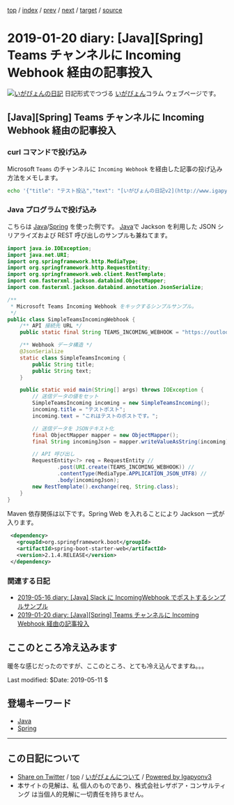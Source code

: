 [top](../index.html) 
 / [index](index.html) 
 / [prev](ig190108.html) 
 / [next](ig190215.html) 
 / [target](http://www.igapyon.jp/igapyon/diary/2019/ig190120.html) 
 / [source](https://github.com/igapyon/diary/blob/master/2019/ig190120.src.md) 

2019-01-20 diary: [Java][Spring] Teams チャンネルに Incoming Webhook 経由の記事投入
=====================================================================================================
[![いがぴょんの日記](http://www.igapyon.jp/igapyon/diary/images/iga200306s.jpg "いがぴょん")](http://www.igapyon.jp/igapyon/diary/memo/memoigapyon.html) 日記形式でつづる [いがぴょん](http://www.igapyon.jp/igapyon/diary/memo/memoigapyon.html)コラム ウェブページです。

## [Java][Spring] Teams チャンネルに Incoming Webhook 経由の記事投入

### curl コマンドで投げ込み

Microsoft `Teams` のチャンネルに `Incoming Webhook` を経由した記事の投げ込み方法をメモします。

```sh
echo '{"title": "テスト投込","text": "[いがぴょんの日記v2](http://www.igapyon.jp/igapyon/diary/index.html)"}' | curl -H 'Content-type: application/json' -d @- https://outlook.office.com/webhook/b<中略>a/IncomingWebhook/a<中略>3
```

### Java プログラムで投げ込み

こちらは [Java](../keyword/java.html)/[Spring](../keyword/spring.html) を使った例です。
[Java](../keyword/java.html)で Jackson を利用した JSON シリアライズおよび REST 呼び出しのサンプルも兼ねてます。

```java
import java.io.IOException;
import java.net.URI;
import org.springframework.http.MediaType;
import org.springframework.http.RequestEntity;
import org.springframework.web.client.RestTemplate;
import com.fasterxml.jackson.databind.ObjectMapper;
import com.fasterxml.jackson.databind.annotation.JsonSerialize;

/**
 * Microsoft Teams Incoming Webhook をキックするシンプルサンプル。
 */
public class SimpleTeamsIncomingWebhook {
    /** API 接続先 URL */
    public static final String TEAMS_INCOMING_WEBHOOK = "https://outlook.office.com/webhook/9...中略...a/IncomingWebhook/8...中略...3";

    /** Webhook データ構造 */
    @JsonSerialize
    static class SimpleTeamsIncoming {
        public String title;
        public String text;
    }

    public static void main(String[] args) throws IOException {
        // 送信データの値をセット
        SimpleTeamsIncoming incoming = new SimpleTeamsIncoming();
        incoming.title = "テストポスト";
        incoming.text = "これはテストのポストです。";

        // 送信データを JSONテキスト化
        final ObjectMapper mapper = new ObjectMapper();
        final String incomingJson = mapper.writeValueAsString(incoming);

        // API 呼び出し
        RequestEntity<?> req = RequestEntity //
                .post(URI.create(TEAMS_INCOMING_WEBHOOK)) //
                .contentType(MediaType.APPLICATION_JSON_UTF8) //
                .body(incomingJson);
        new RestTemplate().exchange(req, String.class);
    }
}
```

Maven 依存関係は以下です。Spring Web を入れることにより Jackson 一式が入ります。

```xml
 <dependency>
   <groupId>org.springframework.boot</groupId>
   <artifactId>spring-boot-starter-web</artifactId>
   <version>2.1.4.RELEASE</version>
 </dependency>
```

### 関連する日記

- [2019-05-16 diary: [Java] Slack に IncomingWebhook でポストするシンプルサンプル](http://www.igapyon.jp/igapyon/diary/2019/ig190516.html)
- [2019-01-20 diary: [Java][Spring] Teams チャンネルに Incoming Webhook 経由の記事投入](http://www.igapyon.jp/igapyon/diary/2019/ig190120.html)

## ここのところ冷え込みます

暖冬な感じだったのですが、ここのところ、とても冷え込んでますね。。。

Last modified: $Date: 2019-05-11 $

## 登場キーワード

* [Java](../keyword/java.html)
* [Spring](../keyword/spring.html)

----------------------------------------------------------------------------------------------------

## この日記について

* [Share on Twitter](https://twitter.com/intent/tweet?hashtags=igapyon%2Cdiary%2C%E3%81%84%E3%81%8C%E3%81%B4%E3%82%87%E3%82%93%2CJava%2CSpring&text=%5BJava%5D%5BSpring%5D+Teams+%E3%83%81%E3%83%A3%E3%83%B3%E3%83%8D%E3%83%AB%E3%81%AB+Incoming+Webhook+%E7%B5%8C%E7%94%B1%E3%81%AE%E8%A8%98%E4%BA%8B%E6%8A%95%E5%85%A5&url=http%3A%2F%2Fwww.igapyon.jp%2Figapyon%2Fdiary%2F2019%2Fig190120.html) / [top](../index.html) / [いがぴょんについて](http://www.igapyon.jp/igapyon/diary/memo/memoigapyon.html) / [Powered by Igapyonv3](https://github.com/igapyon/igapyonv3)
* 本サイトの見解は、私 個人のものであり、株式会社レザボア・コンサルティング は当個人的見解に一切責任を持ちません。 
